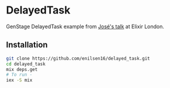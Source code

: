 # DelayedTask

GenStage DelayedTask example from [José's talk](https://www.youtube.com/watch?v=aZuY5-2lwW4) at Elixir London.

## Installation

```bash
git clone https://github.com/enilsen16/delayed_task.git
cd delayed_task
mix deps.get
# To run -
iex -S mix
```
